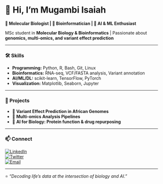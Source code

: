 # 👋 Hi, I’m Mugambi Isaiah

**🔬 Molecular Biologist | 🧬 Bioinformatician | 🤖 AI & ML Enthusiast**  

MSc student in **Molecular Biology & Bioinformatics** | Passionate about **genomics, multi-omics, and variant effect prediction**  

---

### 🛠️ Skills
- **Programming:** Python, R, Bash, Git, Linux  
- **Bioinformatics:** RNA-seq, VCF/FASTA analysis, Variant annotation  
- **AI/ML/DL:** scikit-learn, TensorFlow, PyTorch  
- **Visualization:** Matplotlib, Seaborn, Jupyter  

---

### 📌 Projects
- 🔎 **Variant Effect Prediction in African Genomes**  
- 🧪 **Multi-omics Analysis Pipelines**  
- 🤖 **AI for Biology: Protein function & drug repurposing**  

---

### 📫 Connect
[![LinkedIn](https://img.shields.io/badge/LinkedIn-0077B5?style=for-the-badge&logo=linkedin&logoColor=white)](https://www.linkedin.com/in/mugambi-isaiah-230593150/)  
[![Twitter](https://img.shields.io/badge/Twitter-1DA1F2?style=for-the-badge&logo=twitter&logoColor=white)](https://twitter.com/IMugambiKe)  
[![Email](https://img.shields.io/badge/Email-D14836?style=for-the-badge&logo=gmail&logoColor=white)](mailto:isaiahmugambi30@gmail.com)

---

⭐ *“Decoding life’s data at the intersection of biology and AI.”*  


